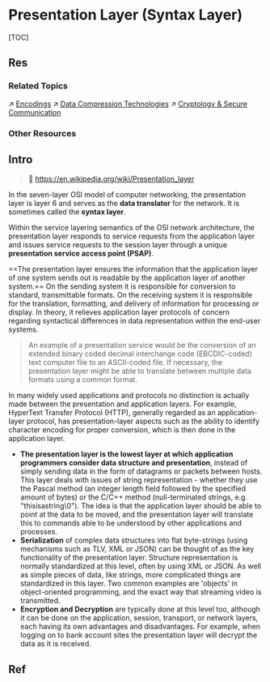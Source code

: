 # Presentation Layer (Syntax Layer)

[TOC]



## Res
### Related Topics
↗ [Encodings](../../../../🗺%20CS%20Overview/💋%20Intro%20to%20Computer%20Science/😤%20Information,%20Data,%20Number%20and%20Math%20in%20Digital%20Systems/Encodings.md)
↗ [Data Compression Technologies](../../../🧙‍♂️%20Algorithm%20&%20Data%20Structure/Other%20Topics%20in%20Algorithms/Data%20Compression%20Technologies/Data%20Compression%20Technologies.md)
↗ [Cryptology & Secure Communication](../../../../CyberSecurity/🚬%20Cryptology%20&%20Secure%20Communication/Cryptology%20&%20Secure%20Communication.md)


### Other Resources



## Intro
> 🔗 https://en.wikipedia.org/wiki/Presentation_layer

In the seven-layer OSI model of computer networking, the presentation layer is layer 6 and serves as the **data translator** for the network. It is sometimes called the **syntax layer**.

Within the service layering semantics of the OSI network architecture, the presentation layer responds to service requests from the application layer and issues service requests to the session layer through a unique **presentation service access point (PSAP)**.

==The presentation layer ensures the information that the application layer of one system sends out is readable by the application layer of another system.== On the sending system it is responsible for conversion to standard, transmittable formats. On the receiving system it is responsible for the translation, formatting, and delivery of information for processing or display. In theory, it relieves application layer protocols of concern regarding syntactical differences in data representation within the end-user systems. 

> An example of a presentation service would be the conversion of an extended binary coded decimal interchange code (EBCDIC-coded) text computer file to an ASCII-coded file. If necessary, the presentation layer might be able to translate between multiple data formats using a common format.

In many widely used applications and protocols no distinction is actually made between the presentation and application layers. For example, HyperText Transfer Protocol (HTTP), generally regarded as an application-layer protocol, has presentation-layer aspects such as the ability to identify character encoding for proper conversion, which is then done in the application layer.

- **The presentation layer is the lowest layer at which application programmers consider data structure and presentation**, instead of simply sending data in the form of datagrams or packets between hosts. This layer deals with issues of string representation - whether they use the Pascal method (an integer length field followed by the specified amount of bytes) or the C/C++ method (null-terminated strings, e.g. "thisisastring\\0"). The idea is that the application layer should be able to point at the data to be moved, and the presentation layer will translate this to commands able to be understood by other applications and processes.
- **Serialization** of complex data structures into flat byte-strings (using mechanisms such as TLV, XML or JSON) can be thought of as the key functionality of the presentation layer. Structure representation is normally standardized at this level, often by using XML or JSON. As well as simple pieces of data, like strings, more complicated things are standardized in this layer. Two common examples are 'objects' in object-oriented programming, and the exact way that streaming video is transmitted.
- **Encryption and Decryption** are typically done at this level too, although it can be done on the application, session, transport, or network layers, each having its own advantages and disadvantages. For example, when logging on to bank account sites the presentation layer will decrypt the data as it is received.



## Ref
